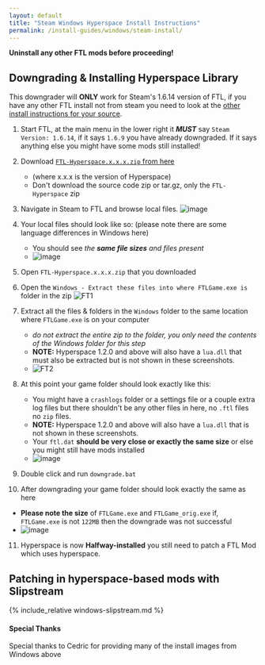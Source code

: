 ```yaml
---
layout: default
title: "Steam Windows Hyperspace Install Instructions"
permalink: /install-guides/windows/steam-install/
---
```


**Uninstall any other FTL mods before proceeding!**

## Downgrading & Installing Hyperspace Library

This downgrader will **ONLY** work for Steam's 1.6.14 version of FTL, if you have any other FTL install not from steam you need to look at the [other install instructions for your source](/FTL-Hyperspace/install-guides/windows/).

1. Start FTL, at the main menu in the lower right it ***MUST*** say `Steam Version: 1.6.14`, if it says `1.6.9` you have already downgraded. If it says anything else you might have some mods still installed!
2. Download [`FTL-Hyperspace.x.x.x.zip` from here](https://github.com/FTL-Hyperspace/FTL-Hyperspace/releases/latest)
   - (where x.x.x is the version of Hyperspace)
   - Don't download the source code zip or tar.gz, only the `FTL-Hyperspace` zip
3. Navigate in Steam to FTL and browse local files. ![image](https://user-images.githubusercontent.com/1423894/173640622-7c442fc2-89a2-418f-ba28-354568381263.png)
4. Your local files should look like so: (please note there are some language differences in Windows here)
   - You should see *the __same file sizes__ and files present*
   - ![image](https://user-images.githubusercontent.com/1423894/173657085-225a9560-411e-4a20-b707-b836ba36e551.png)

5. Open `FTL-Hyperspace.x.x.x.zip` that you downloaded
6. Open the `Windows - Extract these files into where FTLGame.exe is` folder in the zip ![FT1](https://user-images.githubusercontent.com/1423894/173667147-1cc5f424-7d9b-455b-a5db-83c2b9aba2a4.png)

7. Extract all the files & folders in the `Windows` folder to the same location where `FTLGame.exe` is on your computer
   - *do not extract the entire zip to the folder, you only need the contents of the Windows folder for this step*
   - **NOTE:** Hyperspace 1.2.0 and above will also have a `lua.dll` that must also be extracted but is not shown in these screenshots.
   - ![FT2](https://user-images.githubusercontent.com/1423894/173667301-421fb58e-57c8-43e9-8339-7a01490fd18a.png)

8. At this point your game folder should look exactly like this:
   - You might have a `crashlogs` folder or a settings file or a couple extra log files but there shouldn't be any other files in here, no `.ftl` files no `zip` files.
   - **NOTE:** Hyperspace 1.2.0 and above will also have a `lua.dll` that is not shown in these screenshots.
   - Your `ftl.dat` **should be very close or exactly the same size** or else you might still have mods installed
   - ![image](https://user-images.githubusercontent.com/1423894/173661274-86382f69-9141-4ff9-a23f-f7cbd0c8aec0.png)
9. Double click and run `downgrade.bat`
10. After downgrading your game folder should look exactly the same as here
   - **Please note the size** of `FTLGame.exe` and `FTLGame_orig.exe` if, `FTLGame.exe` is not `122MB` then the downgrade was not successful
   - ![image](https://user-images.githubusercontent.com/1423894/173661659-51d293fa-7f33-4292-8a13-80b7050e5e9d.png)
11. Hyperspace is now **Halfway-installed** you still need to patch a FTL Mod which uses hyperspace.

## Patching in hyperspace-based mods with Slipstream
{% include_relative windows-slipstream.md %}

#### Special Thanks
Special thanks to Cedric for providing many of the install images from Windows above
